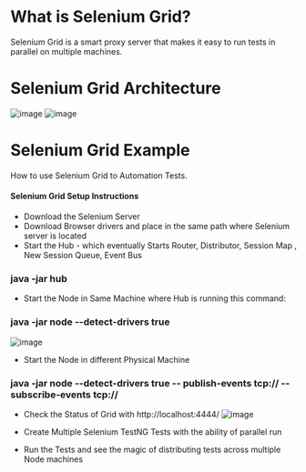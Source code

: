 
# What is Selenium Grid?

Selenium Grid is a smart proxy server that makes it easy to run tests in parallel on multiple machines.

# Selenium Grid Architecture

![image](https://user-images.githubusercontent.com/58869569/171264967-48aa276c-8c42-46af-ab2a-d991998ba17b.png)
![image](https://user-images.githubusercontent.com/58869569/171265001-0b40415e-caa8-4293-9801-ce128e4b7155.png)


# Selenium Grid Example
How to use Selenium Grid to Automation Tests.

#### Selenium Grid Setup Instructions

- Download the Selenium Server
- Download Browser drivers and place in the same path 
where Selenium server is located
- Start the Hub - which eventually Starts Router, Distributor, Session Map , New Session Queue, Event Bus
### java -jar <SeleniumJarname> hub
  
 - Start the Node in Same Machine where Hub is running this command: 
### java -jar <SeleniumJarname> node --detect-drivers true
  
  ![image](https://user-images.githubusercontent.com/58869569/171265238-449e5dd4-17fb-4f8d-a8c6-08a49ee8350c.png)

  
- Start the Node in different Physical Machine
  
### java -jar <SeleniumJarname> node --detect-drivers true -- publish-events tcp://<ipaddressofhub> --subscribe-events tcp:// <ipaddressofhub>
  
  
- Check the Status of Grid with http://localhost:4444/
  ![image](https://user-images.githubusercontent.com/58869569/171265147-03490541-8c9d-49dd-94cb-1c7e12dabc01.png)

  
  
- Create Multiple Selenium TestNG Tests with the ability of parallel run
- Run the Tests and see the magic of distributing tests across multiple Node machines





